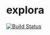 # explora
[![Build Status](https://travis-ci.com/neeleshdodda44/explora)](https://travis-ci.com/neeleshdodda44/explora)
